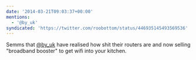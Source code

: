```yaml
---
date: '2014-03-21T09:03:37+00:00'
mentions:
  - '@by_uk'
syndicated: 'https://twitter.com/roobottom/status/446935145493569536'
---
```

Semms that [@by_uk](https://twitter.com/@by_uk) have realised how shit their routers are and now selling "broadband booster" to get wifi into your kitchen.
